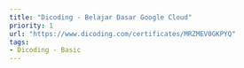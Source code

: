 ```yaml
---
title: "Dicoding - Belajar Dasar Google Cloud"
priority: 1
url: "https://www.dicoding.com/certificates/MRZMEV0GKPYQ"
tags:
- Dicoding - Basic
---
```

